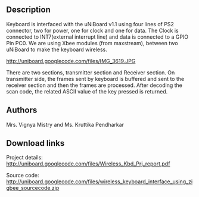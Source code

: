 ## Description ##

Keyboard is interfaced with the uNiBoard v1.1 using four lines of PS2 connector, two for power, one for clock and one for data. The Clock is connected to INT7(external interrupt line) and data is connected to a GPIO Pin PC0. We are using Xbee modules (from maxstream), between two uNiBoard to make the keyboard wireless.

http://uniboard.googlecode.com/files/IMG_3619.JPG

There are two sections, transmitter section and Receiver section. On transmitter side, the frames sent by keyboard is buffered and sent to the receiver section and then the frames are processed. After decoding the scan code, the related ASCII value of the key pressed is returned.

## Authors ##
Mrs. Vignya Mistry and Ms. Kruttika Pendharkar


## Download links ##
Project details: http://uniboard.googlecode.com/files/Wireless_Kbd_Prj_report.pdf

Source code:
http://uniboard.googlecode.com/files/wireless_keyboard_interface_using_zigbee_sourcecode.zip